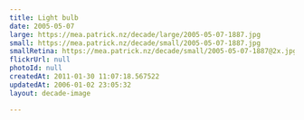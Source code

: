 ```yaml
---
title: Light bulb
date: 2005-05-07
large: https://mea.patrick.nz/decade/large/2005-05-07-1887.jpg
small: https://mea.patrick.nz/decade/small/2005-05-07-1887.jpg
smallRetina: https://mea.patrick.nz/decade/small/2005-05-07-1887@2x.jpg
flickrUrl: null
photoId: null
createdAt: 2011-01-30 11:07:18.567522
updatedAt: 2006-01-02 23:05:32
layout: decade-image

---
```


